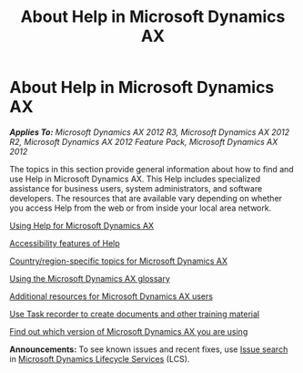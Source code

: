 ﻿---
title: About Help in Microsoft Dynamics AX
TOCTitle: About Help in Microsoft Dynamics AX
ms:assetid: 4c40c45d-0292-42c1-872f-3280415d91c1
ms:mtpsurl: https://technet.microsoft.com/en-us/library/Hh208739(v=AX.60)
ms:contentKeyID: 36057011
ms.date: 04/18/2014
mtps_version: v=AX.60
f1_keywords:
- Help
- manual
- guide
- user assistance
---

# About Help in Microsoft Dynamics AX 


_**Applies To:** Microsoft Dynamics AX 2012 R3, Microsoft Dynamics AX 2012 R2, Microsoft Dynamics AX 2012 Feature Pack, Microsoft Dynamics AX 2012_

The topics in this section provide general information about how to find and use Help in Microsoft Dynamics AX. This Help includes specialized assistance for business users, system administrators, and software developers. The resources that are available vary depending on whether you access Help from the web or from inside your local area network.

[Using Help for Microsoft Dynamics AX](using-help-for-microsoft-dynamics-ax.md)

[Accessibility features of Help](accessibility-features-of-help.md)

[Country/region-specific topics for Microsoft Dynamics AX](country-region-specific-topics-for-microsoft-dynamics-ax.md)

[Using the Microsoft Dynamics AX glossary](using-the-microsoft-dynamics-ax-glossary.md)

[Additional resources for Microsoft Dynamics AX users](additional-resources-for-microsoft-dynamics-ax-users.md)

[Use Task recorder to create documents and other training material](use-task-recorder-to-create-documents-and-other-training-material.md)

[Find out which version of Microsoft Dynamics AX you are using](find-out-which-version-of-microsoft-dynamics-ax-you-are-using.md)

  
**Announcements:** To see known issues and recent fixes, use [Issue search](http://go.microsoft.com/fwlink/?linkid=389258) in [Microsoft Dynamics Lifecycle Services](http://go.microsoft.com/fwlink/?linkid=306505) (LCS).

